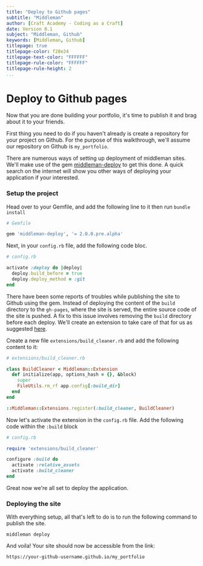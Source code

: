 ```yaml
---
title: "Deploy to Github pages"
subtitle: "Middleman"
author: [Craft Academy - Coding as a Craft]
date: Version 0.1
subject: "Middleman, Github"
keywords: [Middleman, Github]
titlepage: true
titlepage-color: f28e24
titlepage-text-color: "FFFFFF"
titlepage-rule-color: "FFFFFF"
titlepage-rule-height: 2
...
```


# Deploy to Github pages

Now that you are done building your portfolio, it's time to publish it and brag about it to your friends.

First thing you need to do if you haven't already is create a repository for your project on Github. For the purpose of this walkthrough, we'll assume our repository on Github is `my_portfolio`.

There are numerous ways of setting up deployment of middleman sites. We'll make use of the gem [middleman-deploy](https://github.com/middleman-contrib/middleman-deploy) to get this done. A quick search on the internet will show you other ways of deploying your application if your interested.

### Setup the project

Head over to your Gemfile, and add the following line to it then run `bundle install`

```ruby
# Gemfile

gem 'middleman-deploy', '= 2.0.0.pre.alpha'
```

Next, in your `config.rb` file, add the following code bloc.

```ruby
# config.rb

activate :deploy do |deploy|
  deploy.build_before = true
  deploy.deploy_method = :git
end
```

There have been some reports of troubles while publishing the site to Github using the gem. Instead of deploying the content of the `build` directory to the `gh-pages`, where the site is served, the entire source code of the site is pushed. A fix to this issue involves removing the `build` directory before each deploy. We'll create an extension to take care of that for us as suggested [here](https://github.com/middleman-contrib/middleman-deploy/issues/114).


Create a new file `extensions/build_cleaner.rb` and add the following content to it:

```ruby
# extensions/build_cleaner.rb

class BuildCleaner < Middleman::Extension
  def initialize(app, options_hash = {}, &block)
    super
    FileUtils.rm_rf app.config[:build_dir]
  end
end

::Middleman::Extensions.register(:build_cleaner, BuildCleaner)
```

Now let's activate the extension in the `config.rb` file. Add the following code within the `:build` block


```ruby
# config.rb

require 'extensions/build_cleaner'

configure :build do
  activate :relative_assets
  activate :build_cleaner
end

```

Great now we're all set to deploy the application.

### Deploying the site

With everything setup, all that's left to do is to run the following command to publish the site.

```shell
middleman deploy
```

And voila! Your site should now be accessible from the link:

 `https://your-github-username.github.io/my_portfolio`
